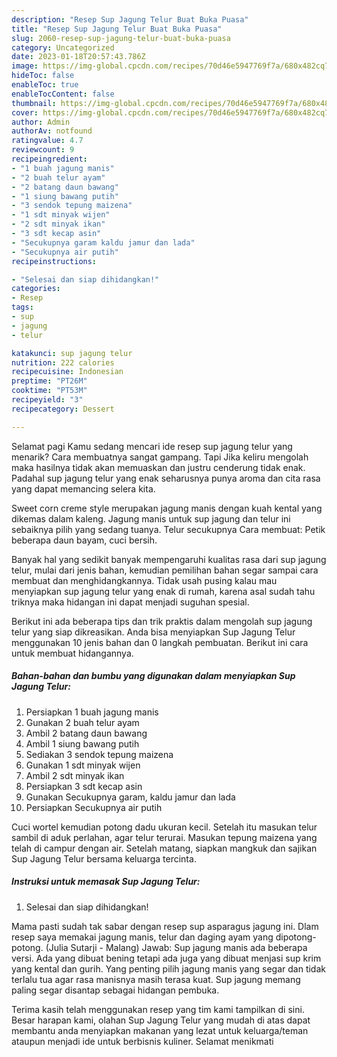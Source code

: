 ```yaml
---
description: "Resep Sup Jagung Telur Buat Buka Puasa"
title: "Resep Sup Jagung Telur Buat Buka Puasa"
slug: 2060-resep-sup-jagung-telur-buat-buka-puasa
category: Uncategorized
date: 2023-01-18T20:57:43.786Z
image: https://img-global.cpcdn.com/recipes/70d46e5947769f7a/680x482cq70/sup-jagung-telur-foto-resep-utama.jpg
hideToc: false
enableToc: true
enableTocContent: false
thumbnail: https://img-global.cpcdn.com/recipes/70d46e5947769f7a/680x482cq70/sup-jagung-telur-foto-resep-utama.jpg
cover: https://img-global.cpcdn.com/recipes/70d46e5947769f7a/680x482cq70/sup-jagung-telur-foto-resep-utama.jpg
author: Admin
authorAv: notfound
ratingvalue: 4.7
reviewcount: 9
recipeingredient:
- "1 buah jagung manis"
- "2 buah telur ayam"
- "2 batang daun bawang"
- "1 siung bawang putih"
- "3 sendok tepung maizena"
- "1 sdt minyak wijen"
- "2 sdt minyak ikan"
- "3 sdt kecap asin"
- "Secukupnya garam kaldu jamur dan lada"
- "Secukupnya air putih"
recipeinstructions:

- "Selesai dan siap dihidangkan!"
categories:
- Resep
tags:
- sup
- jagung
- telur

katakunci: sup jagung telur 
nutrition: 222 calories
recipecuisine: Indonesian
preptime: "PT26M"
cooktime: "PT53M"
recipeyield: "3"
recipecategory: Dessert

---
```



Selamat pagi Kamu sedang mencari ide resep sup jagung telur yang menarik? Cara membuatnya sangat gampang. Tapi Jika keliru mengolah maka hasilnya tidak akan memuaskan dan justru cenderung tidak enak. Padahal sup jagung telur yang enak seharusnya punya aroma dan cita rasa yang dapat memancing selera kita.


Sweet corn creme style merupakan jagung manis dengan kuah kental yang dikemas dalam kaleng. Jagung manis untuk sup jagung dan telur ini sebaiknya pilih yang sedang tuanya. Telur secukupnya Cara membuat: Petik beberapa daun bayam, cuci bersih.

Banyak hal yang sedikit banyak mempengaruhi kualitas rasa dari sup jagung telur, mulai dari jenis bahan, kemudian pemilihan bahan segar sampai cara membuat dan menghidangkannya. Tidak usah pusing kalau mau menyiapkan sup jagung telur yang enak di rumah, karena asal sudah tahu triknya maka hidangan ini dapat menjadi suguhan spesial.


Berikut ini ada beberapa tips dan trik praktis dalam mengolah sup jagung telur yang siap dikreasikan. Anda bisa menyiapkan Sup Jagung Telur menggunakan 10 jenis bahan dan 0 langkah pembuatan. Berikut ini cara untuk membuat hidangannya.

<!--inarticleads1-->

##### Bahan-bahan dan bumbu yang digunakan dalam menyiapkan Sup Jagung Telur:

1. Persiapkan 1 buah jagung manis
1. Gunakan 2 buah telur ayam
1. Ambil 2 batang daun bawang
1. Ambil 1 siung bawang putih
1. Sediakan 3 sendok tepung maizena
1. Gunakan 1 sdt minyak wijen
1. Ambil 2 sdt minyak ikan
1. Persiapkan 3 sdt kecap asin
1. Gunakan Secukupnya garam, kaldu jamur dan lada
1. Persiapkan Secukupnya air putih


Cuci wortel kemudian potong dadu ukuran kecil. Setelah itu masukan telur sambil di aduk perlahan, agar telur terurai. Masukan tepung maizena yang telah di campur dengan air. Setelah matang, siapkan mangkuk dan sajikan Sup Jagung Telur bersama keluarga tercinta. 

<!--inarticleads2-->

##### Instruksi untuk memasak Sup Jagung Telur:


1. Selesai dan siap dihidangkan!

Mama pasti sudah tak sabar dengan resep sup asparagus jagung ini. Dlam resep saya memakai jagung manis, telur dan daging ayam yang dipotong-potong. (Julia Sutarji - Malang) Jawab: Sup jagung manis ada beberapa versi. Ada yang dibuat bening tetapi ada juga yang dibuat menjasi sup krim yang kental dan gurih. Yang penting pilih jagung manis yang segar dan tidak terlalu tua agar rasa manisnya masih terasa kuat. Sup jagung memang paling segar disantap sebagai hidangan pembuka. 

Terima kasih telah menggunakan resep yang tim kami tampilkan di sini. Besar harapan kami, olahan Sup Jagung Telur yang mudah di atas dapat membantu anda menyiapkan makanan yang lezat untuk keluarga/teman ataupun menjadi ide untuk berbisnis kuliner. Selamat menikmati
